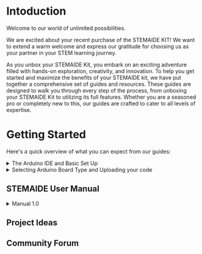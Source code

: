 # Intoduction
 Welcome to our world of unlimited possibilities.
 
 We are excited about your recent purchase of the STEMAIDE KIT! We want to extend a warm welcome and express our gratitude for choosing us as your partner in your STEM learning journey.
 
 As you unbox your STEMAIDE Kit, you embark on an exciting adventure filled with hands-on exploration, creativity, and innovation. To help you get started and maximize the benefits of your STEMAIDE kit, we have put together a comprehensive set of guides and resources. These guides are designed to walk you through every step of the process, from unboxing your STEMAIDE Kit to utilizing its full features. Whether you are a seasoned pro or completely new to this, our guides are crafted to cater to all levels of expertise.

# Getting Started
Here's a quick overview of what you can expect from our guides:
<details>
<summary>The Arduino IDE and Basic Set Up</summary>
**Step 1:** Double click on the Arduino IDE icon on your computer / laptop to open Arduino IDE
![Arduino IDE logo](../../assets/Arduino_IDE.png)

**Step 2:** Find the three buttons in the top right corner of the window
![First interface of IDE](assets/first_arduino_interface.png)

**Step 3:** Click the middle button "Maximize" in the top right corner of the window to maximize its size.
![Second interface of IDE](assets/second_interface.png)

At the point you should see the code below on your computer / laptop
![Third interface of IDE](assets/third_interface.png)

**Step 4:** Left Click before the ( void setup () ) and click on the Enter key on your keyboard to get space at the top of the void setup(). Then click above the void setup() 
|![Creating space for varibales](assets/creating_space_1.png) | ![Creating space for varibales](assets/creating_space_2.png) |
|----------------------------------|----------------------------------|
_**NB:** we will write the necessary code and comment at the space we created above the void setup ()._

## COMMENT
In programming, a comment is a piece of text that is added to the source code of a program to provide information or explanations. Comments are intended for human readers and are ignored by the compiler or interpreter when the program is executed.
![Third interface of IDE](assets/comment.png)
_**NB:** before you type a comment, type two slash (//) before you complete your sentence._
</details>

<details>

<summary> Selecting Arduino Board Type and Uploading your code</summary>

**Step 1:** Select the Board type. 
Click on tools on the menu bar hover your mouse on Board, a new window will appear. Look through and click on Arduino UNO.
![Pinmode decalration](assets/select_board.png)

**Step 2:** Select the Port.
Click on tools on the menu bar and hover your mouse on Port, a new window will appear. Look through and click on COM which has Arduino Uno  attached to it.
![Pinmode decalration](assets/select_port.png)
_**NB:** Your COM number may be different. In this example we have COM36 (Arduino Uno)_

**Step 3:**  Click Control S (CTRL S) on your keyboard or click Save on the Arduino task bar.
![Pinmode decalration](assets/saving.png)
A new window will pop up, type the project name and click save.
![Pinmode decalration](assets/saving_2.png)

**Step 4:** Click Verify. 
![Pinmode decalration](assets/verify.png)

**Step 5:** Click Upload. 
![Pinmode decalration](assets/upload.png)
_**NB:** Make sure there is no error in your code and the Arduino USB cable is connected to your laptop / desktop before you click **Upload**._

**WAIT TO SEE** _Done uploading_
![Pinmode decalration](assets/done.png)
</details>

## STEMAIDE User Manual

<details>

<summary>Manual 1.0</summary>

<details>

<summary>LED</summary>

- [LED 1](docs/manuals/1.0/LED/1.LED_ON.md)
- [LED 2](docs/manuals/1.0/LED/2.LED_BLINK.md)

</details>



</details>

## Project Ideas
## Community Forum